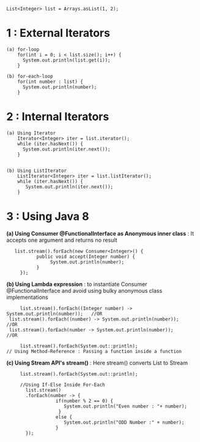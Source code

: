 
    List<Integer> list = Arrays.asList(1, 2);

  
 # 1 : External Iterators
 
    (a) for-loop
        for(int i = 0; i < list.size(); i++) {
          System.out.println(list.get(i));
        }

    (b) for-each-loop
        for(int number : list) {
          System.out.println(number);
        }
		
				
 # 2 : Internal Iterators  
		
    (a) Using Iterator
        Iterator<Integer> iter = list.iterator();
        while (iter.hasNext()) {
          System.out.println(iter.next());
        }
		
		
    (b) Using ListIterator
        ListIterator<Integer> iter = list.listIterator();
        while (iter.hasNext()) {
           System.out.println(iter.next());
        }
	
	
 # 3 : Using Java 8 
			
**(a) Using Consumer @FunctionalInterface as Anonymous inner class**  : It accepts one argument and returns no result

       list.stream().forEach(new Consumer<Integer>() {
               public void accept(Integer number) {
                    System.out.println(number);
               }
         });	
		
		
**(b) Using Lambda expression** :  to instantiate Consumer @FunctionalInterface and avoid using bulky anonymous class implementations
		
         list.stream().forEach((Integer number) -> System.out.println(number));   //OR
	 list.stream().forEach((number) -> System.out.println(number));           //OR
	 list.stream().forEach(number -> System.out.println(number));             //OR 
		
         list.stream().forEach(System.out::println);                              // Using Method-Reference : Passing a function inside a function
		
			
			
**(c) Using Stream API's stream()** : Here stream() converts List<Integer> to  Stream<Integer>
     
         list.stream().forEach(System.out::println);

         //Using If-Else Inside For-Each
           list.stream()
           .forEach(number -> {
                      if(number % 2 == 0) {
                         System.out.println("Even number : "+ number);
                       }
                      else {
                         System.out.println("ODD Number :" + number);
                      }  
           });  	
			
					
			

